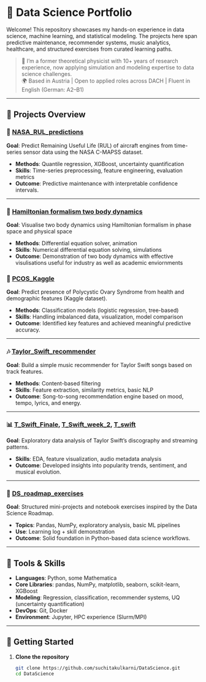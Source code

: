 # 🧠 Data Science Portfolio

Welcome! This repository showcases my hands-on experience in data science, machine learning, and statistical modeling. The projects here span predictive maintenance, recommender systems, music analytics, healthcare, and structured exercises from curated learning paths.

> 👤 I’m a former theoretical physicist with 10+ years of research experience, now applying simulation and modeling expertise to data science challenges.  
> 🌍 Based in Austria | Open to applied roles across DACH | Fluent in English (German: A2–B1)

---

## 📂 Projects Overview

### 🔧 [NASA_RUL_predictions](./NASA_RUL_predictions)
**Goal**: Predict Remaining Useful Life (RUL) of aircraft engines from time-series sensor data using the NASA C-MAPSS dataset.  
- **Methods**: Quantile regression, XGBoost, uncertainty quantification  
- **Skills**: Time-series preprocessing, feature engineering, evaluation metrics  
- **Outcome**: Predictive maintenance with interpretable confidence intervals.

---

### 🚀 [Hamiltonian formalism two body dynamics](./Hamiltonian_formalism_orbital_dynamics)
**Goal**: Visualise two body dynamics using Hamiltonian formalism in phase space and physical space
- **Methods**: Differential equation solver, animation  
- **Skills**: Numerical differential equation solving, simulations  
- **Outcome**: Demonstration of two body dynamics with effective visulisations useful for industry as well as academic enviornments

### 🧬 [PCOS_Kaggle](./PCOS_Kaggle)
**Goal**: Predict presence of Polycystic Ovary Syndrome from health and demographic features (Kaggle dataset).  
- **Methods**: Classification models (logistic regression, tree-based)  
- **Skills**: Handling imbalanced data, visualization, model comparison  
- **Outcome**: Identified key features and achieved meaningful predictive accuracy.

---

### 🎶 [Taylor_Swift_recommender](./Taylor_Swift_recommender)
**Goal**: Build a simple music recommender for Taylor Swift songs based on track features.  
- **Methods**: Content-based filtering  
- **Skills**: Feature extraction, similarity metrics, basic NLP  
- **Outcome**: Song-to-song recommendation engine based on mood, tempo, lyrics, and energy.

---

### 📊 [T_Swift_Finale](./T_Swift_Finale), [T_Swift_week_2](./T_Swift_week_2), [T_swift](./T_swift)
**Goal**: Exploratory data analysis of Taylor Swift’s discography and streaming patterns.  
- **Skills**: EDA, feature visualization, audio metadata analysis  
- **Outcome**: Developed insights into popularity trends, sentiment, and musical evolution.

---

### 📘 [DS_roadmap_exercises](./DS_roadmap_exercises)
**Goal**: Structured mini-projects and notebook exercises inspired by the Data Science Roadmap.  
- **Topics**: Pandas, NumPy, exploratory analysis, basic ML pipelines  
- **Use**: Learning log + skill demonstration  
- **Outcome**: Solid foundation in Python-based data science workflows.

---

## 🧰 Tools & Skills

- **Languages**: Python, some Mathematica
- **Core Libraries**: pandas, NumPy, matplotlib, seaborn, scikit-learn, XGBoost
- **Modeling**: Regression, classification, recommender systems, UQ (uncertainty quantification)
- **DevOps**: Git, Docker
- **Environment**: Jupyter, HPC experience (Slurm/MPI)

---

## 🧭 Getting Started

1. **Clone the repository**
   ```bash
   git clone https://github.com/suchitakulkarni/DataScience.git
   cd DataScience
